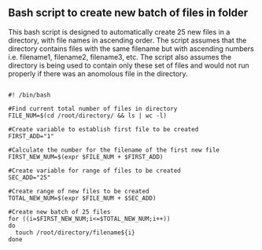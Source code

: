 ## Bash script to create new batch of files in folder

This bash script is designed to automatically create 25 new files in a directory, with file names in ascending order. The script assumes that the directory contains files with the same filename but with ascending numbers i.e. filename1, filename2, filename3, etc. The script also assumes the directory is being used to contain only these set of files and would not run properly if there was an anomolous file in the directory.

~~~

#! /bin/bash

#Find current total number of files in directory
FILE_NUM=$(cd /root/directory/ && ls | wc -l)

#Create variable to establish first file to be created
FIRST_ADD="1"

#Calculate the number for the filename of the first new file
FIRST_NEW_NUM=$(expr $FILE_NUM + $FIRST_ADD)

#Create variable for range of files to be created
SEC_ADD="25"

#Create range of new files to be created
TOTAL_NEW_NUM=$(expr $FILE_NUM + $SEC_ADD)

#Create new batch of 25 files 
for ((i=$FIRST_NEW_NUM;i<=$TOTAL_NEW_NUM;i++))
do
  touch /root/directory/filename${i}
done

